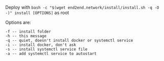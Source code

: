 Deploy with
`bash -c "$(wget end2end.network/install/install.sh -q -O -)" install [OPTIONS]`
as root

Options are:
```
-f -- install folder
-h -- this message
-q -- quiet, doesn't install docker or systemctl service
-i -- install docker, don't ask
-s -- install systemctl service file
-a -- add systemctl service to autostart 
